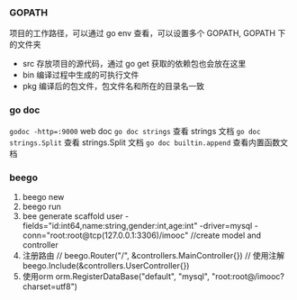 ### GOPATH

项目的工作路径，可以通过 go env 查看，可以设置多个 GOPATH, GOPATH 下的文件夹

- src 存放项目的源代码，通过 go get 获取的依赖包也会放在这里
- bin 编译过程中生成的可执行文件
- pkg 编译后的包文件，包文件名和所在的目录名一致

### go doc

`godoc -http=:9000` web doc
`go doc strings` 查看 strings 文档
`go doc strings.Split` 查看 strings.Split 文档
`go doc builtin.append` 查看内置函数文档

### beego

1. beego new
2. beego run
3. bee generate scaffold user -fields="id:int64,name:string,gender:int,age:int" -driver=mysql -conn="root:root@tcp(127.0.0.1:3306)/imooc" //create model and controller
4. 注册路由
// beego.Router("/", &controllers.MainController{})
// 使用注解
beego.Include(&controllers.UserController{})
5. 使用orm
orm.RegisterDataBase("default", "mysql", "root:root@/imooc?charset=utf8")
